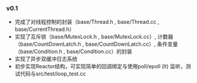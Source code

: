 ### v0.1

- 完成了对线程控制的封装（base/Thread.h , base/Thread.cc , base/CurrentThread.h）
- 实现了互斥锁（base/MutexLock.h , base/MutexLock.cc）, 计数器（base/CountDownLatch.h , base/CountDownLatch.cc）, 条件变量（base/Condition.h , base/Condition.cc）的封装
- 实现了异步双缓冲日志系统
- 初步实现Reactor结构，可实现简单的回调绑定与使用poll/epoll (lt) 监听，测试代码与src/test/loop_test.cc